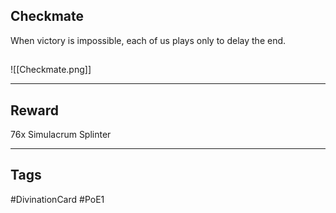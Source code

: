## Checkmate
When victory is impossible, each of us plays only to delay the end.
## 
![[Checkmate.png]]

---
## Reward
76x Simulacrum Splinter

---
## Tags
#DivinationCard
#PoE1